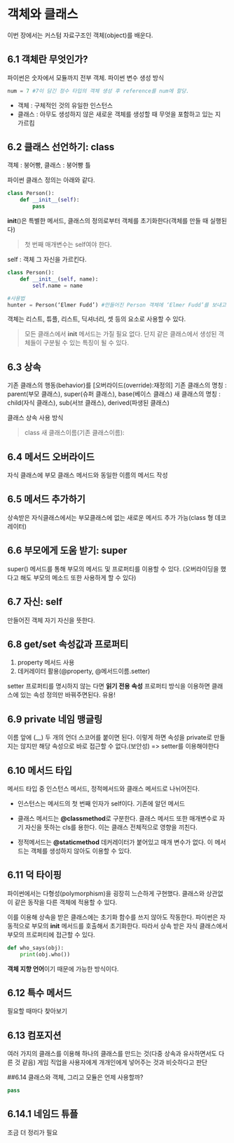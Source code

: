 # 객체와 클래스
이번 장에서는 커스텀 자료구조인 객체(object)를 배운다.

## 6.1 객체란 무엇인가?
파이썬은 숫자에서 모듈까지 전부 객체.
파이썬 변수 생성 방식 
```python
num = 7 #7이 담긴 정수 타입의 객체 생성 후 reference를 num에 할당.
```

- 객체 : 구체적인 것의 유일한 인스턴스
- 클래스 : 아무도 생성하지 않은 새로운 객체를 생성할 때 무엇을 포함하고 있는 지 가르킴

## 6.2 클래스 선언하기: class
객체 : 붕어빵, 클래스 : 붕어빵 틀

파이썬 클래스 정의는 아래와 같다.
```python
class Person():
	def __init__(self):
		pass
```
__init__()은 특별한 메서드, 클래스의 정의로부터 객체를 초기화한다(객체를 만들 때 실행된다)

>첫 번째 매개변수는 self여야 한다.

self : 객체 그 자신을 가르킨다.

```python
class Person():
	def __init__(self, name):
		self.name = name

#사용법
hunter = Person(‘Elmer Fudd’) #만들어진 Person 객체에 ‘Elmer Fudd’를 보내고 reference를 hunter에 할당
```
객체는 리스트, 튜플, 리스트, 딕셔너리, 셋 등의 요소로 사용할 수 있다.

>모든 클래스에서 __init__ 메서드는 가질 필요 없다. 단지 같은 클래스에서 생성된 객체들이 구분될 수 있는 특징이 될 수 있다.

## 6.3 상속
기존 클래스의 행동(behavior)를 [오버라이드(override):재정의]
기존 클래스의 명칭 : parent(부모 클래스), super(슈퍼 클래스), base(베이스 클래스)
새 클래스의 명칭 : child(자식 클래스), sub(서브 클래스), derived(파생된 클래스)

클래스 상속 사용 방식
> class 새 클래스이름(기존 클래스이름):

## 6.4 메서드 오버라이드
자식 클래스에 부모 클래스 메서드와 동일한 이름의 메서드 작성

## 6.5 메서드 추가하기
상속받은 자식클래스에서는 부모클래스에 없는 새로운 메서드 추가 가능(class 형 데코레이터)

## 6.6 부모에게 도움 받기: super
super() 메서드를 통해 부모의 메서드 및 프로퍼티를 이용할 수 있다.
(오버라이딩을 했다고 해도 부모의 메소드 또한 사용하게 할 수 있다)

## 6.7 자신: self
만들어진 객체 자기 자신을 뜻한다.

## 6.8 get/set 속성값과 프로퍼티
1. property 메서드 사용
2. 데커레이터 활용(@property, @메서드이름.setter)

setter 프로퍼티를 명시하지 않는 다면 **읽기 전용 속성**
프로퍼티 방식을 이용하면 클래스에 있는 속성 정의만 바꿔주면된다. 유용!

## 6.9 private 네임 맹글링
이름 앞에 (__) 두 개의 언더 스코어를 붙이면 된다.
이렇게 하면 속성을 private로 만들지는 않지만 해당 속성으로 바로 접근할 수 없다.(보안성)
=> setter를 이용해야한다

## 6.10 메서드 타입
메서드 타입 중 인스턴스 메서드, 정적메서드와 클래스 메서드로 나뉘어진다.
- 인스턴스는 메서드의 첫 번째 인자가 self이다. 기존에 알던 메서드

- 클래스 메서드는 **@classmethod**로 구분한다. 클래스 메서드 또한 매개변수로 자기 자신을 뜻하는 cls를 용한다. 이는 클래스 전체적으로 영향을 끼친다.

- 정적메서드는 **@staticmethod** 데커레이터가 붙어있고 매개 변수가 없다. 이 메서드는 객체를 생성하지 않아도 이용할 수 있다.

## 6.11 덕 타이핑
파이썬에서는 다형성(polymorphism)을 굉장히 느슨하게 구현했다. 클래스와 상관없이 같은 동작을 다른 객체에 적용할 수 있다.

이를 이용해 상속을 받은 클래스에는 초기화 함수를 쓰지 않아도 작동한다. 파이썬은 자동적으로 부모의 __init__ 메서드를 호출해서 초기화한다. 따라서 상속 받은 자식 클래스에서 부모의 프로퍼티에 접근할 수 있다.

```python
def who_says(obj):
	print(obj.who())
```
**객체 지향 언어**이기 때문에 가능한 방식이다.

## 6.12 특수 메서드
필요할 때마다 찾아보기

## 6.13 컴포지션
여러 가지의 클래스를 이용해 하나의 클래스를 만드는 것(다중 상속과 유사하면서도 다른 것 같음) 게임 직업을 사용자에게 개개인에게 넣어주는 것과 비슷하다고 판단

##6.14 클래스와 객체, 그리고 모듈은 언제 사용할까?
```python 
pass
```
## 6.14.1 네임드 튜플
조금 더 정리가 필요
